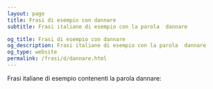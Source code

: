 ```yaml
---
layout: page
title: Frasi di esempio con dannare 
subtitle: Frasi italiane di esempio con la parola  dannare

og_title: Frasi di esempio con dannare 
og_description: Frasi italiane di esempio con la parola  dannare
og_type: website
permalink: /frasi/d/dannare.html
---
```


Frasi italiane di esempio contenenti la parola dannare:


